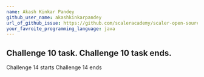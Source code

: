```yaml
---
name: Akash Kinkar Pandey
github_user_name: akashkinkarpandey
url_of_github_issue: https://github.com/scaleracademy/scaler-open-source-september-challenge/issues/189
your_favroite_programming_language: java
---
```

Challenge 10 task.
Challenge 10 task ends.
----
Challenge 14 starts
Challenge 14 ends

